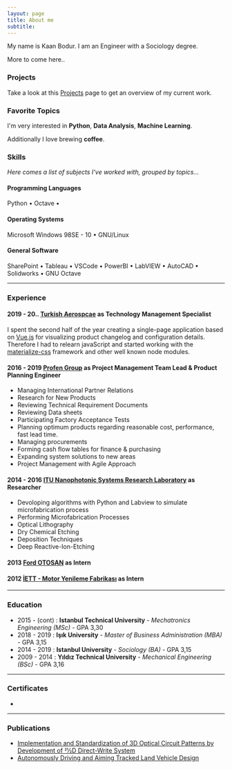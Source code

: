 ```yaml
---
layout: page
title: About me
subtitle: 
---
```


My name is Kaan Bodur. I am an Engineer with a Sociology degree. 

More to come here..



### <i class="fa fa-terminal" aria-hidden="true"></i> Projects

Take a look at this [Projects]() page to get an overview of my current work.

### <i class="fa fa-heart" aria-hidden="true"></i> Favorite Topics

I'm very interested in **Python**, **Data Analysis**, **Machine Learning**.

Additionally I love brewing **coffee**.

### <i class="fa fa-cubes" aria-hidden="true"></i> Skills
*Here comes a list of subjects I've worked with, grouped by topics...*

#### <i class="fa fa-code" aria-hidden="true"></i> Programming Languages

Python &bull; Octave &bull; 

#### <i class="fa fa-terminal" aria-hidden="true"></i> Operating Systems

Microsoft Windows 98SE - 10 &bull;  GNU/Linux

#### <i class="fa fa-gear" aria-hidden="true"></i> General Software

SharePoint &bull; Tableau &bull; VSCode &bull; PowerBI &bull; LabVIEW &bull; AutoCAD &bull; Solidworks &bull; GNU Octave 

---

### <i class="fa fa-briefcase" aria-hidden="true"></i> Experience

#### <i class="fa fa-calendar" aria-hidden="true"></i> 2019 - 20.. <i class="fa fa-question" aria-hidden="true"></i><i class="fa fa-question" aria-hidden="true"></i> <i class="fa fa-building-o" aria-hidden="true"></i> [Turkish Aerospcae](https://www.tai.com.tr) as **Technology Management Specialist** 

I spent the second half of the year creating a single-page application based on [Vue.js](https://vuejs.org/) for visualizing product changelog and configuration details.
Therefore I had to relearn javaScript and started working with the [materialize-css](https://materializecss.com/) framework and other well known node modules.

#### <i class="fa fa-calendar" aria-hidden="true"></i> 2016 - 2019 <i class="fa fa-building-o" aria-hidden="true"></i> [Profen Group](www.profen.com) as Project Management Team Lead & Product Planning Engineer

- Managing International Partner Relations
- Research for New Products
- Reviewing Technical Requirement Documents
- Reviewing Data sheets
- Participating Factory Acceptance Tests
- Planning optimum products regarding reasonable cost, performance, fast lead time.
- Managing procurements
- Forming cash flow tables for finance & purchasing
- Expanding system solutions to new areas
- Project Management with Agile Approach

#### <i class="fa fa-calendar" aria-hidden="true"></i> 2014 - 2016 <i class="fa fa-building-o" aria-hidden="true"></i> [ITU  Nanophotonic Systems Research Laboratory]() as **Researcher**

- Devoloping algorithms with Python and Labview to simulate microfabrication process
- Performing Microfabrication Processes
- Optical Lithography
- Dry Chemical Etching
- Deposition Techniques
- Deep Reactive-Ion-Etching

#### <i class="fa fa-calendar" aria-hidden="true"></i> 2013 <i class="fa fa-building-o" aria-hidden="true"></i> [Ford OTOSAN](https://www.fordotosan.com.tr/en) as **Intern**

#### <i class="fa fa-calendar" aria-hidden="true"></i> 2012 <i class="fa fa-building-o" aria-hidden="true"></i> [İETT - Motor Yenileme Fabrikası](https://iett.istanbul/en/) as **Intern**

---

### <i class="fa fa-graduation-cap" aria-hidden="true"></i> Education

- 2015 - (cont) : **Istanbul Technical University** - *Mechatronics Engineering (MSc)* - GPA 3,30
- 2018 - 2019 : **Işık University** - *Master of Business Administration (MBA)* - GPA 3,15
- 2014 - 2019 : **Istanbul University** - *Sociology (BA)* - GPA 3,15
- 2009 - 2014 :  **Yıldız Technical University** - *Mechanical Engineering (BSc)* - GPA 3,16

---
### <i class="fa fa-graduation-cap" aria-hidden="true"></i> Certificates

- 

---

### <i class="fa fa-graduation-cap" aria-hidden="true"></i> Publications
- [Implementation and Standardization of 3D Optical Circuit Patterns by Development of 21⁄2D Direct-Write System](https://www.dropbox.com/s/230nt8j8xffhqmq/NanoTR12_Kaan_Bodur.pdf?dl=0)
- [Autonomously Driving and Aiming Tracked Land Vehicle Design](http://tok2015.pau.edu.tr/BildirilerKitabi/176.pdf)
